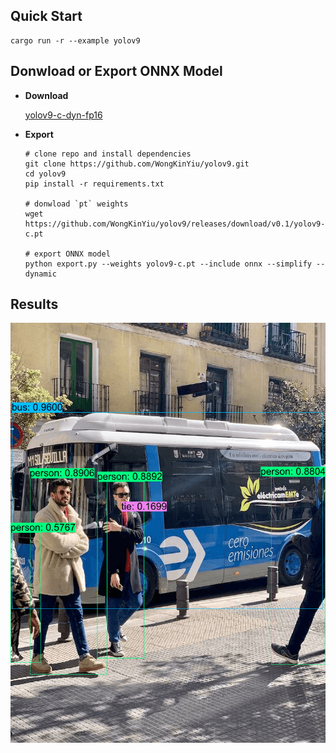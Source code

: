 ## Quick Start

```shell
cargo run -r --example yolov9
```

## Donwload or Export ONNX Model

- **Download**

  [yolov9-c-dyn-fp16](https://github.com/jamjamjon/assets/releases/download/v0.0.1/yolov9-c-dyn-f16.onnx)  
- **Export**

  ```shell
  # clone repo and install dependencies
  git clone https://github.com/WongKinYiu/yolov9.git
  cd yolov9
  pip install -r requirements.txt

  # donwload `pt` weights
  wget https://github.com/WongKinYiu/yolov9/releases/download/v0.1/yolov9-c.pt

  # export ONNX model
  python export.py --weights yolov9-c.pt --include onnx --simplify --dynamic
  ```

## Results

![](./demo.png)

